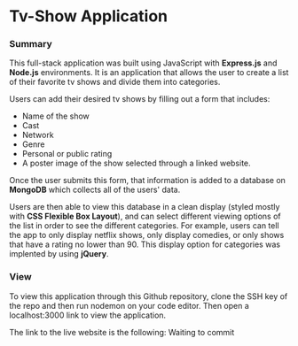 # Tv-Show Application

### Summary
This full-stack application was built using JavaScript with **Express.js** and **Node.js** environments. It is an application that allows the user to create a list of their favorite tv shows and divide them into categories. 

Users can add their desired tv shows by filling out a form that includes: 

* Name of the show
* Cast 
* Network
* Genre
* Personal or public rating
* A poster image of the show selected through a linked website. 

Once the user submits this form, that information is added to a database on **MongoDB** which collects all of the users' data.

Users are then able to view this database in a clean display (styled mostly with **CSS Flexible Box Layout**), and can select different viewing options of the list in order to see the different categories. For example, users can tell the app to only display netflix shows, only display comedies, or only shows that have a rating no lower than 90. This display option for categories was implented by using **jQuery**.

### View

To view this application through this Github repository, clone the SSH key of the repo and then run nodemon on your code editor. Then open a localhost:3000 link to view the application.

The link to the live website is the following:
Waiting to commit
